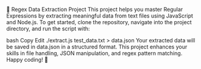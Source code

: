 🚀 Regex Data Extraction Project
This project helps you master Regular Expressions by extracting meaningful data from text files using JavaScript and Node.js. To get started, clone the repository, navigate into the project directory, and run the script with:

bash
Copy
Edit
./extract.js test_data.txt > data.json
Your extracted data will be saved in data.json in a structured format. This project enhances your skills in file handling, JSON manipulation, and regex pattern matching. Happy coding! 🚀
